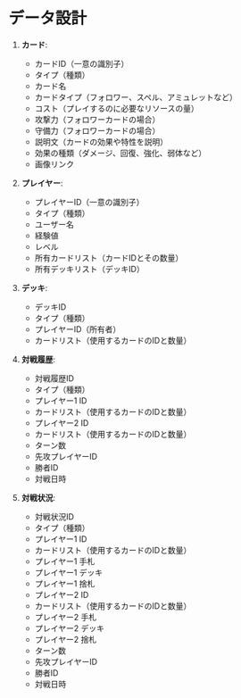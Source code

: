 # データ設計

1. **カード**:
    - カードID（一意の識別子）
    - タイプ（種類）
    - カード名
    - カードタイプ（フォロワー、スペル、アミュレットなど）
    - コスト（プレイするのに必要なリソースの量）
    - 攻撃力（フォロワーカードの場合）
    - 守備力（フォロワーカードの場合）
    - 説明文（カードの効果や特性を説明）
    - 効果の種類（ダメージ、回復、強化、弱体など）
    - 画像リンク

2. **プレイヤー**:
    - プレイヤーID（一意の識別子）
    - タイプ（種類）
    - ユーザー名
    - 経験値
    - レベル
    - 所有カードリスト（カードIDとその数量）
    - 所有デッキリスト（デッキID）

3. **デッキ**:
    - デッキID
    - タイプ（種類）
    - プレイヤーID（所有者）
    - カードリスト（使用するカードのIDと数量）

4. **対戦履歴**:
    - 対戦履歴ID
    - タイプ（種類）
    - プレイヤー1 ID
    - カードリスト（使用するカードのIDと数量）
    - プレイヤー2 ID
    - カードリスト（使用するカードのIDと数量）
    - ターン数
    - 先攻プレイヤーID
    - 勝者ID
    - 対戦日時

5. **対戦状況**:
    - 対戦状況ID
    - タイプ（種類）
    - プレイヤー1 ID
    - カードリスト（使用するカードのIDと数量）
    - プレイヤー1 手札
    - プレイヤー1 デッキ
    - プレイヤー1 捨札
    - プレイヤー2 ID
    - カードリスト（使用するカードのIDと数量）
    - プレイヤー2 手札
    - プレイヤー2 デッキ
    - プレイヤー2 捨札
    - ターン数
    - 先攻プレイヤーID
    - 勝者ID
    - 対戦日時


